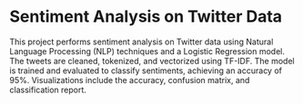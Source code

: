 # Sentiment Analysis on Twitter Data

This project performs sentiment analysis on Twitter data using Natural Language Processing (NLP) techniques and a Logistic Regression model. The tweets are cleaned, tokenized, and vectorized using TF-IDF. The model is trained and evaluated to classify sentiments, achieving an accuracy of 95%. Visualizations include the accuracy, confusion matrix, and classification report.

